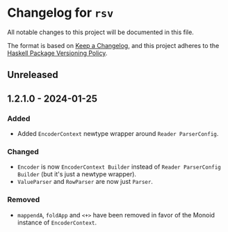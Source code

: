 # Changelog for `rsv`

All notable changes to this project will be documented in this file.

The format is based on [Keep a Changelog](https://keepachangelog.com/en/1.0.0/),
and this project adheres to the
[Haskell Package Versioning Policy](https://pvp.haskell.org/).

## Unreleased

## 1.2.1.0 - 2024-01-25

### Added

- Added `EncoderContext` newtype wrapper around `Reader ParserConfig`.

### Changed

- `Encoder` is now `EncoderContext Builder` instead of `Reader ParserConfig Builder` (but it's just a newtype wrapper).
- `ValueParser` and `RowParser` are now just `Parser`.

### Removed

- `mappendA`, `foldApp` and `<+>` have been removed in favor of the Monoid instance of `EncoderContext`.
